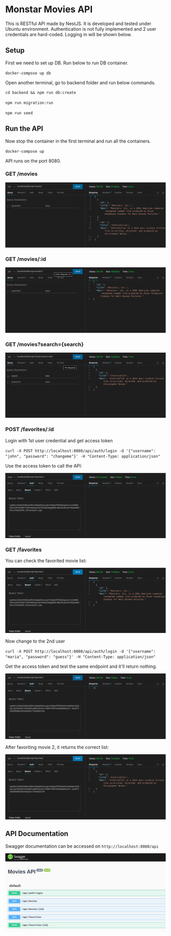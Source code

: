 # Monstar Movies API

This is RESTful API made by NestJS. It is developed and tested under Ubuntu environment. Authentication is not fully implemented and 2 user credentials are hard-coded. Logging in will be shown below.

## Setup

First we need to set up DB.
Run below to run DB container.

`docker-compose up db`

Open another terminal, go to backend folder and run below commands.

```
cd backend && npm run db:create

npm run migration:run

npm run seed
```

## Run the API

Now stop the container in the first terminal and run all the containers.

`docker-compose up`

API runs on the port 8080.

### GET /movies

![](static/01.png)

### GET /movies/:id

![](static/02.png)

### GET /movies?search={search}

![](static/03.png)

### POST /favorites/:id

Login with 1st user credential and get access token

`curl -X POST http://localhost:8080/api/auth/login -d '{"username": "john", "password": "changeme"}' -H "Content-Type: application/json"`

Use the access token to call the API:

![](static/04.png)

### GET /favorites

You can check the favorited movie list:

![](static/05.png)

Now change to the 2nd user

`curl -X POST http://localhost:8080/api/auth/login -d '{"username": "maria", "password": "guess"}' -H "Content-Type: application/json"`

Get the access token and test the same endpoint and it'll return nothing.

![](static/06.png)

After favoriting movie 2, it returns the correct list:

![](static/07.png)

## API Documentation

Swagger documentation can be accessed on `http://localhost:8080/api`

![](static/08.png)

